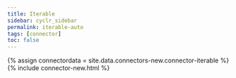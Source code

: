 ```yaml
---
title: Iterable
sidebar: cyclr_sidebar
permalink: iterable-auto
tags: [connector]
toc: false
---
```

{% assign connectordata = site.data.connectors-new.connector-iterable %}
{% include connector-new.html %}	